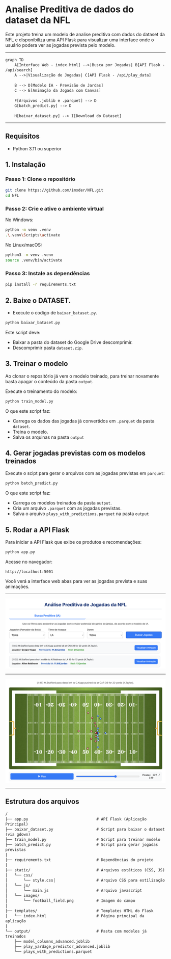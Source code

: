 
# Analise Preditiva de dados do dataset da NFL

Este projeto treina um modelo de analise preditiva com dados do dataset da NFL e disponibiliza uma API Flask para visualizar uma interface onde o usuário podera ver as jogadas prevista pelo modelo.

---

```mermaid
graph TD
    A[Interface Web - index.html] -->|Busca por Jogadas| B[API Flask - /api/search]
    A -->|Visualização de Jogadas| C[API Flask - /api/play_data]
    
    B --> D[Modelo IA - Previsão de Jardas]
    C --> E[Animação da Jogada com Canvas]

    F[Arquivos .joblib e .parquet] --> D
    G[batch_predict.py] --> D

    H[baixar_dataset.py] --> I[Download do Dataset]
```
---

## Requisitos

- Python 3.11 ou superior

## 1. Instalação

### Passo 1: Clone o repositório

```bash
git clone https://github.com/imxder/NFL.git
cd NFL
```

### Passo 2: Crie e ative o ambiente virtual

No Windows:

```bash
python -m venv .venv
.\.venv\Scripts\activate
```

No Linux/macOS:

```bash
python3 -m venv .venv
source .venv/bin/activate
```

### Passo 3: Instale as dependências

```bash
pip install -r requirements.txt
```

## 2. Baixe o DATASET.

- Execute o codigo de `baixar_bataset.py`.

```bash
python baixar_bataset.py
```

Este script deve:

- Baixar a pasta do dataset do Google Drive descomprimir.
- Descomprimir pasta `dataset.zip`.

## 3. Treinar o modelo 

Ao clonar o repositório já vem o modelo treinado,
para treinar novamente basta apagar o conteúdo da pasta `output`.

Execute o treinamento do modelo:

```bash
python train_model.py
```

O que este script faz:

- Carrega os dados das jogadas já convertidos em `.parquet` da pasta `dataset`.
- Treina o modelo.
- Salva os arquinas na pasta `output`

## 4. Gerar jogadas previstas com os modelos treinados

Execute o scipt para gerar o arquivos com as jogadas previstas em `parquet`:

```bash
python batch_predict.py
```

O que este script faz:

- Carrega os modelos treinados da pasta `output`.
- Cria um arquivo `.parquet` com as jogadas previstas.
- Salva o arquivo `plays_with_predictions.parquet` na pasta `output`

## 5. Rodar a API Flask

Para iniciar a API Flask que exibe os produtos e recomendações:

```bash
python app.py
```

Acesse no navegador:

```
http://localhost:5001
```

Você verá a interface web abas para ver as jogadas prevista e suas animações.

---

![Texto Alternativo da Imagem](static/images/rd1.png)

---

![Texto Alternativo da Imagem](static/images/rd2.png)

---

## Estrutura dos arquivos
```
/
├── app.py                              # API Flask (Aplicação Principal)
├── baixar_dataset.py                   # Script para baixar o dataset (via gdown)
├── train_model.py                      # Script para treinar modelo 
├── batch_predict.py                    # Script para gerar jogadas previstas
|
├── requirements.txt                    # Dependências do projeto
|
├── static/                             # Arquivos estáticos (CSS, JS)
│   └── css/                   
│       └── style.css│                  # Arquivo CSS para estilização  
│   └── js/                   
│       └── main.js                     # Arquivo javascript
│   └── images/                   
│       └── football_field.png          # Imagem do campo
│
├── templates/                          # Templates HTML do Flask
│   └── index.html                      # Página principal da aplicação
|
└── output/                             # Pasta com modelos já treinados
    ├── model_columns_advanced.joblib
    ├── play_yardage_predictor_advanced.joblib
    └── plays_with_predictions.parquet
```
